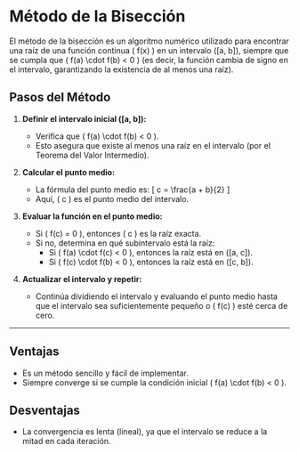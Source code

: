 # Método de la Bisección

El método de la bisección es un algoritmo numérico utilizado para encontrar una raíz de una función continua \( f(x) \) en un intervalo \([a, b]\), siempre que se cumpla que \( f(a) \cdot f(b) < 0 \) (es decir, la función cambia de signo en el intervalo, garantizando la existencia de al menos una raíz).

## Pasos del Método

1. **Definir el intervalo inicial \([a, b]\):**
   - Verifica que \( f(a) \cdot f(b) < 0 \).
   - Esto asegura que existe al menos una raíz en el intervalo (por el Teorema del Valor Intermedio).

2. **Calcular el punto medio:**
   - La fórmula del punto medio es:
     \[
     c = \frac{a + b}{2}
     \]
   - Aquí, \( c \) es el punto medio del intervalo.

3. **Evaluar la función en el punto medio:**
   - Si \( f(c) = 0 \), entonces \( c \) es la raíz exacta.
   - Si no, determina en qué subintervalo está la raíz:
     - Si \( f(a) \cdot f(c) < 0 \), entonces la raíz está en \([a, c]\).
     - Si \( f(c) \cdot f(b) < 0 \), entonces la raíz está en \([c, b]\).

4. **Actualizar el intervalo y repetir:**
   - Continúa dividiendo el intervalo y evaluando el punto medio hasta que el intervalo sea suficientemente pequeño o \( f(c) \) esté cerca de cero.

---

## Ventajas

- Es un método sencillo y fácil de implementar.
- Siempre converge si se cumple la condición inicial \( f(a) \cdot f(b) < 0 \).

## Desventajas

- La convergencia es lenta (lineal), ya que el intervalo se reduce a la mitad en cada iteración.


